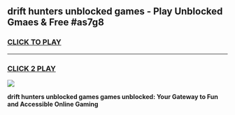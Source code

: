 
## drift hunters unblocked games - Play Unblocked Gmaes & Free #as7g8
<h3>
<a href="https://news.freeplayer.one?title=drift_hunters_unblocked_games&ref=24F">CLICK TO PLAY</a></h3>
<hr>

<h3>
<a href="https://news.freeplayer.one?title=drift_hunters_unblocked_games&ref=24F">CLICK 2 PLAY</a>
  
</h3>

<a href="https://news.freeplayer.one?title=drift_hunters_unblocked_games&ref=24F/"><img src="https://clearcache.store/games.png"></a>


**drift hunters unblocked games games unblocked: Your Gateway to Fun and Accessible Online Gaming**
